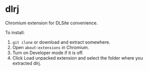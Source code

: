 # dlrj

Chromium extension for DLSite convenience.

To install:

1. `git clone` or download and extract somewhere.
2. Open `about:extensions` in Chromium.
3. Turn on Developer mode if it is off.
4. Click Load unpacked extension and select the folder where you
   extracted dlrj.
